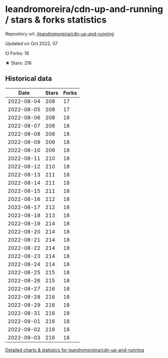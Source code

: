 # leandromoreira/cdn-up-and-running / stars & forks statistics

Repository url: [/leandromoreira/cdn-up-and-running](https://github.com/leandromoreira/cdn-up-and-running)

Updated on Oct 2022, 07

☋ Forks: 18

★ Stars: 216

## Historical data
| Date | Stars | Forks |
|------|-------|-------|
| 2022-08-04 | 208 | 17 | 
| 2022-08-05 | 208 | 17 | 
| 2022-08-06 | 208 | 18 | 
| 2022-08-07 | 208 | 18 | 
| 2022-08-08 | 208 | 18 | 
| 2022-08-09 | 209 | 18 | 
| 2022-08-10 | 209 | 18 | 
| 2022-08-11 | 210 | 18 | 
| 2022-08-12 | 210 | 18 | 
| 2022-08-13 | 211 | 18 | 
| 2022-08-14 | 211 | 18 | 
| 2022-08-15 | 211 | 18 | 
| 2022-08-16 | 212 | 18 | 
| 2022-08-17 | 212 | 18 | 
| 2022-08-18 | 213 | 18 | 
| 2022-08-19 | 214 | 18 | 
| 2022-08-20 | 214 | 18 | 
| 2022-08-21 | 214 | 18 | 
| 2022-08-22 | 214 | 18 | 
| 2022-08-23 | 214 | 18 | 
| 2022-08-24 | 214 | 18 | 
| 2022-08-25 | 215 | 18 | 
| 2022-08-26 | 215 | 18 | 
| 2022-08-27 | 216 | 18 | 
| 2022-08-28 | 216 | 18 | 
| 2022-08-29 | 216 | 18 | 
| 2022-08-31 | 216 | 18 | 
| 2022-09-01 | 216 | 18 | 
| 2022-09-02 | 216 | 18 | 
| 2022-09-03 | 216 | 18 | 


[Detailed charts & statistics for leandromoreira/cdn-up-and-running](https://reviewgithub.com/rep/leandromoreira/cdn-up-and-running)
